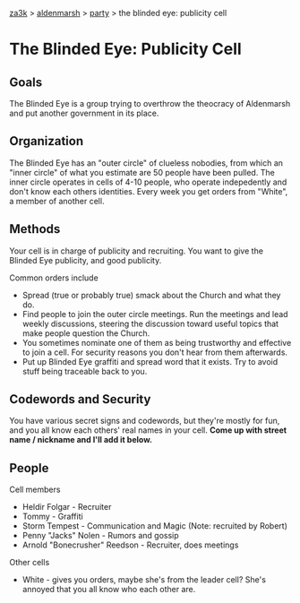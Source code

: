 [za3k](/) > [aldenmarsh](/aldenmarsh/) > [party](players1) > the blinded eye: publicity cell

# The Blinded Eye: Publicity Cell

## Goals

The Blinded Eye is a group trying to overthrow the theocracy of Aldenmarsh and put another government in its place.

## Organization

The Blinded Eye has an "outer circle" of clueless nobodies, from which an "inner circle" of what you estimate are 50 people have been pulled. The inner circle operates in cells of 4-10 people, who operate indepedently and don't know each others identities. Every week you get orders from "White", a member of another cell.

## Methods

Your cell is in charge of publicity and recruiting. You want to give the Blinded Eye publicity, and good publicity. 

Common orders include
- Spread (true or probably true) smack about the Church and what they do. 
- Find people to join the outer circle meetings. Run the meetings and lead weekly discussions, steering the discussion toward useful topics that make people question the Church.
- You sometimes nominate one of them as being trustworthy and effective to join a cell. For security reasons you don't hear from them afterwards.
- Put up Blinded Eye graffiti and spread word that it exists. Try to avoid stuff being traceable back to you.

## Codewords and Security

You have various secret signs and codewords, but they're mostly for fun, and you all know each others' real names in your cell. **Come up with street name / nickname and I'll add it below.**

## People
Cell members
- Heldir Folgar - Recruiter
- Tommy - Graffiti
- Storm Tempest - Communication and Magic (Note: recruited by Robert)
- Penny "Jacks" Nolen - Rumors and gossip
- Arnold "Bonecrusher" Reedson - Recruiter, does meetings

Other cells
- White - gives you orders, maybe she's from the leader cell? She's annoyed that you all know who each other are.
